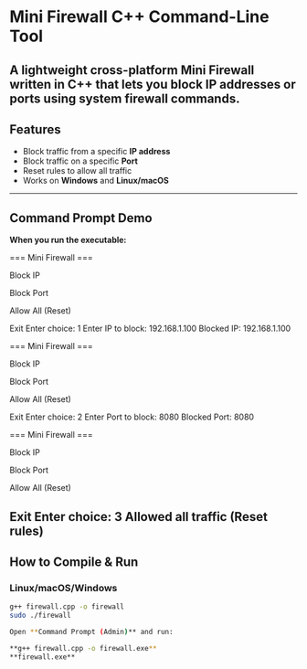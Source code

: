 # Mini Firewall C++ Command-Line Tool

A lightweight cross-platform **Mini Firewall** written in C++ that lets you block IP addresses or ports using system firewall commands.  
--
## Features

- Block traffic from a specific **IP address**
- Block traffic on a specific **Port**
- Reset rules to allow all traffic
- Works on **Windows** and **Linux/macOS**
- ----
## Command Prompt Demo

**When you run the executable:**

=== Mini Firewall ===

Block IP

Block Port

Allow All (Reset)

Exit
Enter choice: 1
Enter IP to block: 192.168.1.100
Blocked IP: 192.168.1.100

=== Mini Firewall ===

Block IP

Block Port

Allow All (Reset)

Exit
Enter choice: 2
Enter Port to block: 8080
Blocked Port: 8080

=== Mini Firewall ===

Block IP

Block Port

Allow All (Reset)

Exit
Enter choice: 3
Allowed all traffic (Reset rules)
---
## How to Compile & Run

### Linux/macOS/Windows
```bash
g++ firewall.cpp -o firewall
sudo ./firewall

Open **Command Prompt (Admin)** and run:

**g++ firewall.cpp -o firewall.exe**
**firewall.exe**
